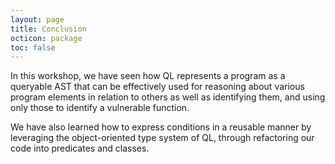 ```yaml
---
layout: page
title: Conclusion
octicon: package
toc: false
---
```


In this workshop, we have seen how QL represents a program as a queryable AST that can be effectively used for reasoning about various program elements in relation to others as well as identifying them, and using only those to identify a vulnerable function.

We have also learned how to express conditions in a reusable manner by leveraging the object-oriented type system of QL, through refactoring our code into predicates and classes.
